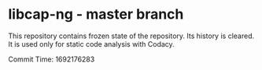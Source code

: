 # libcap-ng - master branch

This repository contains frozen state of the repository.
Its history is cleared. It is used only for static code
analysis with Codacy.

Commit Time: 1692176283
